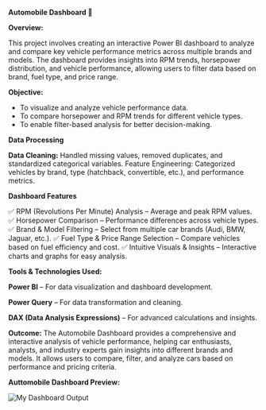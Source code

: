 ****Automobile Dashboard 🚗****

**Overview:**

This project involves creating an interactive Power BI dashboard to analyze and compare key vehicle performance metrics across multiple brands and models. The dashboard provides insights into RPM trends, horsepower distribution, and vehicle performance, allowing users to filter data based on brand, fuel type, and price range.

**Objective:**

* To visualize and analyze vehicle performance data.
* To compare horsepower and RPM trends for different vehicle types.
* To enable filter-based analysis for better decision-making.
  
**Data Processing**

**Data Cleaning:**
   Handled missing values, removed duplicates, and standardized categorical variables.
Feature Engineering: Categorized vehicles by brand, type (hatchback, convertible, etc.), and performance metrics.

**Dashboard Features**

✅ RPM (Revolutions Per Minute) Analysis – Average and peak RPM values.
✅ Horsepower Comparison – Performance differences across vehicle types.
✅ Brand & Model Filtering – Select from multiple car brands (Audi, BMW, Jaguar, etc.).
✅ Fuel Type & Price Range Selection – Compare vehicles based on fuel efficiency and cost.
✅ Intuitive Visuals & Insights – Interactive charts and graphs for easy analysis.

**Tools & Technologies Used:**

**Power BI** – For data visualization and dashboard development.

**Power Query** – For data transformation and cleaning.

**DAX (Data Analysis Expressions)** – For advanced calculations and insights.

**Outcome:**
The Automobile Dashboard provides a comprehensive and interactive analysis of vehicle performance, helping car enthusiasts, analysts, and industry experts gain insights into different brands and models. It allows users to compare, filter, and analyze cars based on performance and pricing criteria.

**Auttomobile Dashboard Preview:**

![My Dashboard Output](https://github.com/user-attachments/assets/4d3549a8-d66c-4133-a6fd-910948fd4075)
